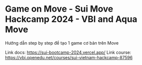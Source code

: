 # Game on Move - Sui Move Hackcamp 2024 - VBI and Aqua Move 

Hướng dẫn step by step để tạo 1 game cơ bản trên Move 

Link docs: https://sui-bootcamp-2024.vercel.app/
Link course: https://vbi.openedu.net/courses/sui-vietnam-hackcamp-87596
